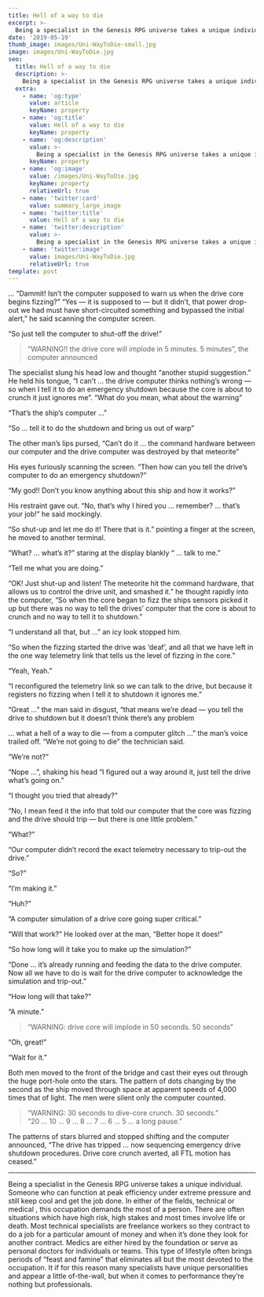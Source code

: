 ```yaml
---
title: Hell of a way to die
excerpt: >-
  Being a specialist in the Genesis RPG universe takes a unique individual. Someone who can function at peak efficiency under extreme pressure and still keep cool and get the job done. In either of the fields, technical or medical , this occupation demands the most of a person.
date: '2019-05-19'
thumb_image: images/Uni-WayToDie-small.jpg
image: images/Uni-WayToDie.jpg
seo:
  title: Hell of a way to die
  description: >-
    Being a specialist in the Genesis RPG universe takes a unique individual. Someone who can function at peak efficiency under extreme pressure and still keep cool and get the job done.
  extra:
    - name: 'og:type'
      value: article
      keyName: property
    - name: 'og:title'
      value: Hell of a way to die
      keyName: property
    - name: 'og:description'
      value: >-
        Being a specialist in the Genesis RPG universe takes a unique individual. Someone who can function at peak efficiency under extreme pressure and still keep cool and get the job done.
      keyName: property
    - name: 'og:image'
      value: /images/Uni-WayToDie.jpg
      keyName: property
      relativeUrl: true
    - name: 'twitter:card'
      value: summary_large_image
    - name: 'twitter:title'
      value: Hell of a way to die
    - name: 'twitter:description'
      value: >-
        Being a specialist in the Genesis RPG universe takes a unique individual. Someone who can function at peak efficiency under extreme pressure and still keep cool and get the job done.
    - name: 'twitter:image'
      value: images/Uni-WayToDie.jpg
      relativeUrl: true
template: post
---
```


… “Dammit! Isn’t the computer supposed to warn us when the drive core begins fizzing?”
“Yes — it is supposed to — but it didn’t, that power drop-out we had must have short-circuited something and bypassed the initial alert,” he said scanning the computer screen.</p>
“So just tell the computer to shut-off the drive!”</p>

> “WARNING!! the drive core will implode in 5 minutes. 5 minutes”, the computer announced</p>

The specialist slung his head low and thought “another stupid suggestion.” He held his tongue, “I can’t … the drive computer thinks nothing’s wrong — so when I tell it to do an emergency shutdown because the core is about to crunch it just ignores me”.
“What do you mean, what about the warning”</p>
“That’s the ship’s computer …”</p>
“So … tell it to do the shutdown and bring us out of warp”</p>
The other man’s lips pursed, “Can’t do it … the command hardware between our computer and the drive computer was destroyed by that meteorite”</p>
His eyes furiously scanning the screen. “Then how can you tell the drive’s computer to do an emergency shutdown?”</p>
“My god!! Don’t you know anything about this ship and how it works?”</p>
His restraint gave out. “No, that’s why I hired you … remember? … that’s your job!” he said mockingly.</p>
“So shut-up and let me do it! There that is it.” pointing a finger at the screen, he moved to another terminal.</p>
“What? … what’s it?” staring at the display blankly “ … talk to me.”</p>
“Tell me what you are doing.”</p>
“OK! Just shut-up and listen! The meteorite hit the command hardware, that allows us to control the drive unit, and smashed it.” he thought rapidly into the computer, “So when the core began to fizz the ships sensors picked it up but there was no way to tell the drives’ computer that the core is about to crunch and no way to tell it to shutdown.”</p>
“I understand all that, but …” an icy look stopped him.</p>
“So when the fizzing started the drive was ‘deaf’, and all that we have left in the one way telemetry link that tells us the level of fizzing in the core.”</p>
“Yeah, Yeah.”</p>
“I reconfigured the telemetry link so we can talk to the drive, but because it registers no fizzing when I tell it to shutdown it ignores me.”</p>
“Great …” the man said in disgust, “that means we’re dead — you tell the drive to shutdown but it doesn’t think there’s any problem</p>
… what a hell of a way to die — from a computer glitch …” the man’s voice trailed off.
“We’re not going to die” the technician said.</p>
“We’re not?”</p>
“Nope …”, shaking his head “I figured out a way around it, just tell the drive what’s going on.”</p>
“I thought you tried that already?”</p>
“No, I mean feed it the info that told our computer that the core was fizzing and the drive should trip — but there is one little problem.”</p>
“What?”</p>
“Our computer didn’t record the exact telemetry necessary to trip-out the drive.”</p>
“So?”</p>
“I’m making it.”</p>
“Huh?”</p>
“A computer simulation of a drive core going super critical.”</p>
“Will that work?” He looked over at the man, “Better hope it does!”</p>
“So how long will it take you to make up the simulation?”</p>
“Done … it’s already running and feeding the data to the drive computer. Now all we have to do is wait for the drive computer to acknowledge the simulation and trip-out.”</p>
“How long will that take?”</p>
“A minute.”</p>
> “WARNING: drive core will implode in 50 seconds. 50 seconds”</p>

“Oh, great!”</p>
“Wait for it.”</p>
Both men moved to the front of the bridge and cast their eyes out through the huge port-hole onto the stars. The pattern of dots changing by the second as the ship moved through space at apparent speeds of 4,000 times that of light. The men were silent only the computer counted.</p>
>“WARNING: 30 seconds to dive-core crunch. 30 seconds.”<br>
“20 … 10 … 9 … 8 … 7 … 6 … 5 … a long pause.”</p>

The patterns of stars blurred and stopped shifting and the computer announced,
“The drive has tripped … now sequencing emergency drive shutdown procedures. Drive core crunch averted, all FTL motion has ceased.”</p>

---
<div class="note"> Being a specialist in the Genesis RPG universe takes a unique individual. Someone who can function at peak efficiency under extreme pressure and still keep cool and get the job done. In either of the fields, technical or medical , this occupation demands the most of a person. There are often situations which have high risk, high stakes and most times involve life or death. Most technical specialists are freelance workers so they contract to do a job for a particular amount of money and when it’s done they look for another contract. Medics are either hired by the foundation or serve as personal doctors for individuals or teams. This type of lifestyle often brings periods of “feast and famine” that eliminates all but the most devoted to the occupation. It if for this reason many specialists have unique personalities and appear a little of-the-wall, but when it comes to performance they’re nothing but professionals.</dive>
